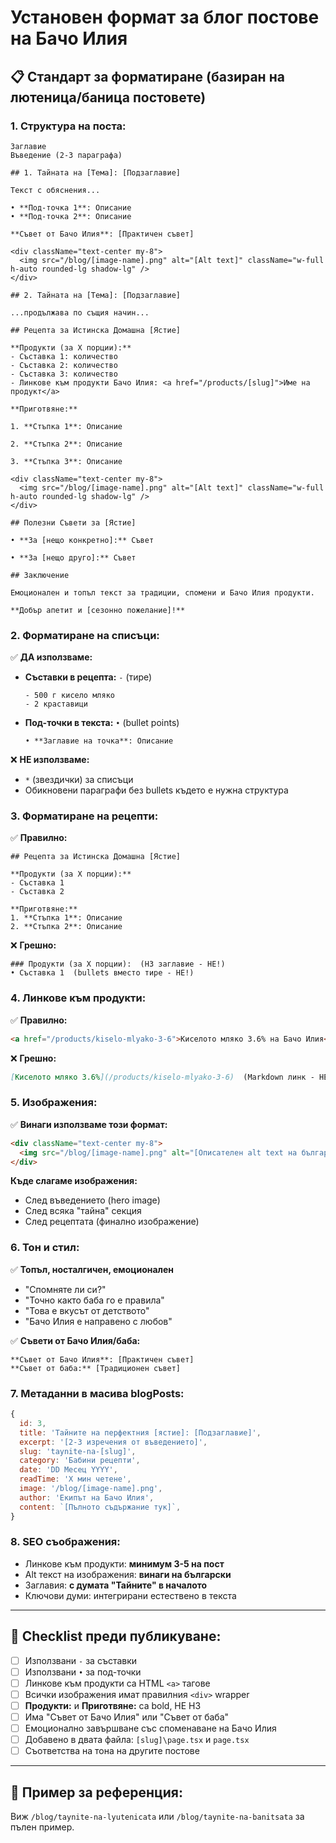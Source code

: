 # Установен формат за блог постове на Бачо Илия

## 📋 Стандарт за форматиране (базиран на лютеница/баница постовете)

### 1. Структура на поста:

```
Заглавие
Въведение (2-3 параграфа)

## 1. Тайната на [Тема]: [Подзаглавие]

Текст с обяснения...

• **Под-точка 1**: Описание
• **Под-точка 2**: Описание

**Съвет от Бачо Илия**: [Практичен съвет]

<div className="text-center my-8">
  <img src="/blog/[image-name].png" alt="[Alt text]" className="w-full h-auto rounded-lg shadow-lg" />
</div>

## 2. Тайната на [Тема]: [Подзаглавие]

...продължава по същия начин...

## Рецепта за Истинска Домашна [Ястие]

**Продукти (за X порции):**
- Съставка 1: количество
- Съставка 2: количество
- Съставка 3: количество
- Линкове към продукти Бачо Илия: <a href="/products/[slug]">Име на продукт</a>

**Приготвяне:**

1. **Стъпка 1**: Описание

2. **Стъпка 2**: Описание

3. **Стъпка 3**: Описание

<div className="text-center my-8">
  <img src="/blog/[image-name].png" alt="[Alt text]" className="w-full h-auto rounded-lg shadow-lg" />
</div>

## Полезни Съвети за [Ястие]

• **За [нещо конкретно]:** Съвет

• **За [нещо друго]:** Съвет

## Заключение

Емоционален и топъл текст за традиции, спомени и Бачо Илия продукти.

**Добър апетит и [сезонно пожелание]!**
```

### 2. Форматиране на списъци:

✅ **ДА използваме:**
- **Съставки в рецепта:** `-` (тире)
  ```
  - 500 г кисело мляко
  - 2 краставици
  ```

- **Под-точки в текста:** `•` (bullet points)
  ```
  • **Заглавие на точка**: Описание
  ```

❌ **НЕ използваме:**
- `*` (звездички) за списъци
- Обикновени параграфи без bullets където е нужна структура

### 3. Форматиране на рецепти:

✅ **Правилно:**
```
## Рецепта за Истинска Домашна [Ястие]

**Продукти (за X порции):**
- Съставка 1
- Съставка 2

**Приготвяне:**
1. **Стъпка 1**: Описание
2. **Стъпка 2**: Описание
```

❌ **Грешно:**
```
### Продукти (за X порции):  (H3 заглавие - НЕ!)
• Съставка 1  (bullets вместо тире - НЕ!)
```

### 4. Линкове към продукти:

✅ **Правилно:**
```html
<a href="/products/kiselo-mlyako-3-6">Киселото мляко 3.6% на Бачо Илия</a>
```

❌ **Грешно:**
```markdown
[Киселото мляко 3.6%](/products/kiselo-mlyako-3-6)  (Markdown линк - НЕ работи в JSX string!)
```

### 5. Изображения:

✅ **Винаги използваме този формат:**
```html
<div className="text-center my-8">
  <img src="/blog/[image-name].png" alt="[Описателен alt text на български]" className="w-full h-auto rounded-lg shadow-lg" />
</div>
```

**Къде слагаме изображения:**
- След въведението (hero image)
- След всяка "тайна" секция
- След рецептата (финално изображение)

### 6. Тон и стил:

✅ **Топъл, носталгичен, емоционален**
- "Спомняте ли си?"
- "Точно както баба го е правила"
- "Това е вкусът от детството"
- "Бачо Илия е направено с любов"

✅ **Съвети от Бачо Илия/баба:**
```
**Съвет от Бачо Илия**: [Практичен съвет]
**Съвет от баба:** [Традиционен съвет]
```

### 7. Метаданни в масива blogPosts:

```javascript
{
  id: 3,
  title: 'Тайните на перфектния [ястие]: [Подзаглавие]',
  excerpt: '[2-3 изречения от въведението]',
  slug: 'taynite-na-[slug]',
  category: 'Бабини рецепти',
  date: 'DD Месец YYYY',
  readTime: 'X мин четене',
  image: '/blog/[image-name].png',
  author: 'Екипът на Бачо Илия',
  content: `[Пълното съдържание тук]`,
}
```

### 8. SEO съображения:

- Линкове към продукти: **минимум 3-5 на пост**
- Alt текст на изображения: **винаги на български**
- Заглавия: **с думата "Тайните" в началото**
- Ключови думи: интегрирани естествено в текста

---

## 🎯 Checklist преди публикуване:

- [ ] Използвани `-` за съставки
- [ ] Използвани `•` за под-точки
- [ ] Линкове към продукти са HTML `<a>` тагове
- [ ] Всички изображения имат правилния `<div>` wrapper
- [ ] **Продукти:** и **Приготвяне:** са bold, НЕ H3
- [ ] Има "Съвет от Бачо Илия" или "Съвет от баба"
- [ ] Емоционално завършване със споменаване на Бачо Илия
- [ ] Добавено в двата файла: `[slug]\page.tsx` и `page.tsx`
- [ ] Съответства на тона на другите постове

---

## 📝 Пример за референция:

Виж `/blog/taynite-na-lyutenicata` или `/blog/taynite-na-banitsata` за пълен пример.

